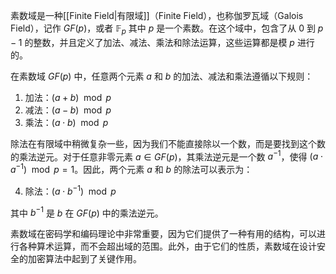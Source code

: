 素数域是一种[[Finite Field|有限域]]（Finite Field），也称伽罗瓦域（Galois Field），记作 $GF(p)$，或者 $\mathbb{F}_{p}$ 其中 $p$ 是一个素数。在这个域中，包含了从 $0$ 到 $p-1$ 的整数，并且定义了加法、减法、乘法和除法运算，这些运算都是模 $p$ 进行的。

在素数域 $GF(p)$ 中，任意两个元素 $a$ 和 $b$ 的加法、减法和乘法遵循以下规则：

1. 加法：$(a + b) \mod p$
2. 减法：$(a - b) \mod p$
3. 乘法：$(a \cdot b) \mod p$

除法在有限域中稍微复杂一些，因为我们不能直接除以一个数，而是要找到这个数的乘法逆元。对于任意非零元素 $a \in GF(p)$，其乘法逆元是一个数 $a^{-1}$，使得 $(a \cdot a^{-1}) \mod p = 1$。因此，两个元素 $a$ 和 $b$ 的除法可以表示为：

4. 除法：$(a \cdot b^{-1}) \mod p$

其中 $b^{-1}$ 是 $b$ 在 $GF(p)$ 中的乘法逆元。

素数域在密码学和编码理论中非常重要，因为它们提供了一种有用的结构，可以进行各种算术运算，而不会超出域的范围。此外，由于它们的性质，素数域在设计安全的加密算法中起到了关键作用。